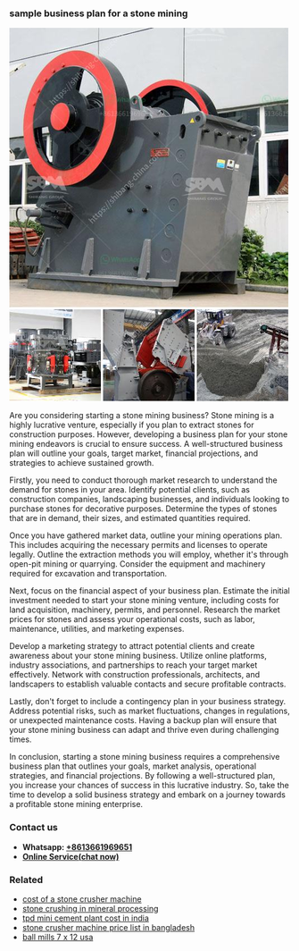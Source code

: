 <h3>sample business plan for a stone mining</h3><img src='1702950416.jpg' alt=''><p>Are you considering starting a stone mining business? Stone mining is a highly lucrative venture, especially if you plan to extract stones for construction purposes. However, developing a business plan for your stone mining endeavors is crucial to ensure success. A well-structured business plan will outline your goals, target market, financial projections, and strategies to achieve sustained growth.</p><p>Firstly, you need to conduct thorough market research to understand the demand for stones in your area. Identify potential clients, such as construction companies, landscaping businesses, and individuals looking to purchase stones for decorative purposes. Determine the types of stones that are in demand, their sizes, and estimated quantities required.</p><p>Once you have gathered market data, outline your mining operations plan. This includes acquiring the necessary permits and licenses to operate legally. Outline the extraction methods you will employ, whether it's through open-pit mining or quarrying. Consider the equipment and machinery required for excavation and transportation.</p><p>Next, focus on the financial aspect of your business plan. Estimate the initial investment needed to start your stone mining venture, including costs for land acquisition, machinery, permits, and personnel. Research the market prices for stones and assess your operational costs, such as labor, maintenance, utilities, and marketing expenses.</p><p>Develop a marketing strategy to attract potential clients and create awareness about your stone mining business. Utilize online platforms, industry associations, and partnerships to reach your target market effectively. Network with construction professionals, architects, and landscapers to establish valuable contacts and secure profitable contracts.</p><p>Lastly, don't forget to include a contingency plan in your business strategy. Address potential risks, such as market fluctuations, changes in regulations, or unexpected maintenance costs. Having a backup plan will ensure that your stone mining business can adapt and thrive even during challenging times.</p><p>In conclusion, starting a stone mining business requires a comprehensive business plan that outlines your goals, market analysis, operational strategies, and financial projections. By following a well-structured plan, you increase your chances of success in this lucrative industry. So, take the time to develop a solid business strategy and embark on a journey towards a profitable stone mining enterprise.</p><h3>Contact us</h3><ul><li><strong>Whatsapp:&nbsp;<a href="https://wa.me/8613661969651">+8613661969651</a></strong></li><li><a href="https://swt.shibang-china.com/?git&amp;zhl&amp;sample business plan for a stone mining"><strong>Online Service(chat now)</strong></a></li></ul><h3>Related</h3><ul><li><a href='cost of a stone crusher machine.md'>cost of a stone crusher machine</a></li><li><a href='stone crushing in mineral processing.md'>stone crushing in mineral processing</a></li><li><a href='tpd mini cement plant cost in india.md'>tpd mini cement plant cost in india</a></li><li><a href='stone crusher machine price list in bangladesh.md'>stone crusher machine price list in bangladesh</a></li><li><a href='ball mills 7 x 12 usa.md'>ball mills 7 x 12 usa</a></li></ul>